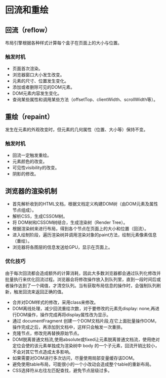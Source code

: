 # 回流和重绘

## 回流（reflow）

布局引擎根据各种样式计算每个盒子在页面上的大小与位置。

### 触发时机

- 页面首次渲染。
- 浏览器窗口大小发生改变。
- 元素的尺寸、位置发生变化。
- 添加或者删除可见的DOM元素。
- DOM元素内容发生变化。
- 查询某些属性和调用某些方法（offsetTop、clientWidth、scrollWidth等）。

## 重绘（repaint）

发生在元素的外观改变时，但元素的几何属性（位置、大小等）保持不变。

### 触发时机

- 回流一定触发重绘。
- 元素颜色的改变。
- 可见性visibility的改变。
- 阴影的修改。

## 浏览器的渲染机制

- 首先解析收到的HTML文档，根据文档定义构建DOM树（由DOM元素及属性节点组成）。
- 解析CSS，生成CSSOM树。
- 将 DOM树和CSSOM树结合，生成渲染树（Render Tree）。
- 根据渲染树来进行布局，得到各个节点在页面上的大小和位置（回流）。
- 进入绘制阶段，遍历渲染树并调用渲染对象的paint方法，绘制元素像素信息（重绘）。
- 浏览器将各图层的信息发送给GPU，显示在页面上。

### 优化技巧

由于每次回流都会造成额外的计算消耗，因此大多数浏览器都会通过队列化修改并批量执行来优化回流过程。浏览器会将修改操作放入到队列里，直到一段时间后或者操作达到了一个阈值，才清空队列。当有获取布局信息的操作时，会强制队列刷新，触发回流来返回正确的值。

- 合并对DOM样式的修改，采用class来修改。
- DOM离线处理，减少回流重绘次数，对于要修改的元素先display: none,再进行DOM操作，操作完成再将display属性改为显示。
- 通过 documentFragment 创建一个DOM文档片段,在它上面批量操作DOM，操作完成之后，再添加到文档中，这样只会触发一次重排。
- 克隆节点，修改完再替换原始节点。
- DOM脱离普通文档流,使用absolute或fixed让元素脱离普通文档流，使用绝对定位会使的该元素单独成为渲染树中 body 的一个子元素，回流开销比较小，不会对其它节点造成太多影响。
- 如果需要对DOM进行多次访问，尽量使用局部变量缓存该DOM。
- 避免使用table布局，可能很⼩的⼀个⼩改动会造成整个table的重新布局。
- CSS选择符从右往左匹配查找，避免节点层级过多。